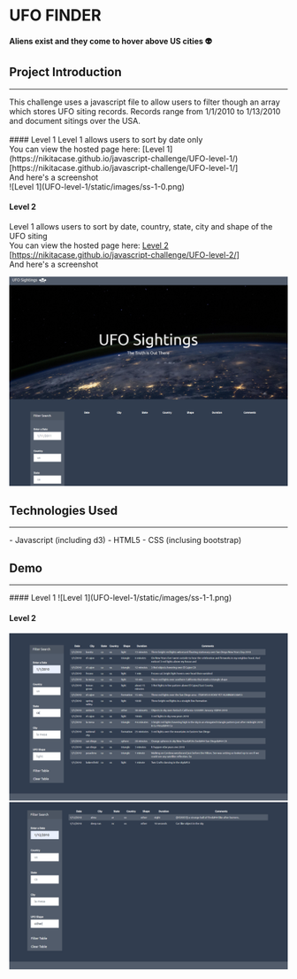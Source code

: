 # UFO FINDER 
#### Aliens exist and they come to hover above US cities :alien:

## Project Introduction
<hr>
This challenge uses a javascript file to allow users to filter though an array which stores UFO siting records. Records range from 1/1/2010 to 1/13/2010 and document sitings over the USA. 
<br>
<br>
#### Level 1
Level 1 allows users to sort by date only<br>
You can view the hosted page here: [Level 1](https://nikitacase.github.io/javascript-challenge/UFO-level-1/) <br>
[https://nikitacase.github.io/javascript-challenge/UFO-level-1/]
<br>
And here's a screenshot<br>
![Level 1](UFO-level-1/static/images/ss-1-0.png)


#### Level 2
Level 1 allows users to sort by date, country, state, city and shape of the UFO siting<br>
You can view the hosted page here: [Level 2](https://nikitacase.github.io/javascript-challenge/UFO-level-2/) <br>
[https://nikitacase.github.io/javascript-challenge/UFO-level-2/]
<br>
And here's a screenshot<br>

![Level 1](UFO-level-2/static/images/ss-2-0.png)

## Technologies Used
<hr>
- Javascript (including d3)
- HTML5 
- CSS (inclusing bootstrap) 

## Demo 
<hr>
#### Level 1 
![Level 1](UFO-level-1/static/images/ss-1-1.png)

#### Level 2 
![Level 2](UFO-level-2/static/images/ss-2-1.png)
<br>
![Level 2](UFO-level-2/static/images/ss-2-2.png)

